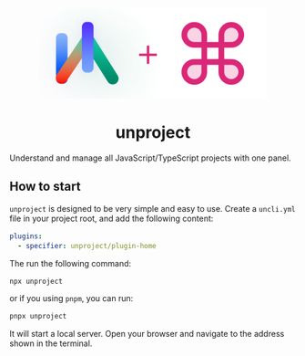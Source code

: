 <div align="center">

<img src="./logo.png" width="400" />

# unproject

</div>

Understand and manage all JavaScript/TypeScript projects with one panel.

## How to start

`unproject` is designed to be very simple and easy to use. Create a `uncli.yml` file in your project root, and add the following content:

```yaml
plugins:
  - specifier: unproject/plugin-home
```

The run the following command:

```bash
npx unproject
```

or if you using `pnpm`, you can run:

```bash
pnpx unproject
```

It will start a local server. Open your browser and navigate to the address shown in the terminal.
